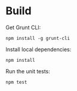 # Build

Get Grunt CLI:

	npm install -g grunt-cli

Install local dependencies:

	npm install

Run the unit tests:

	npm test
